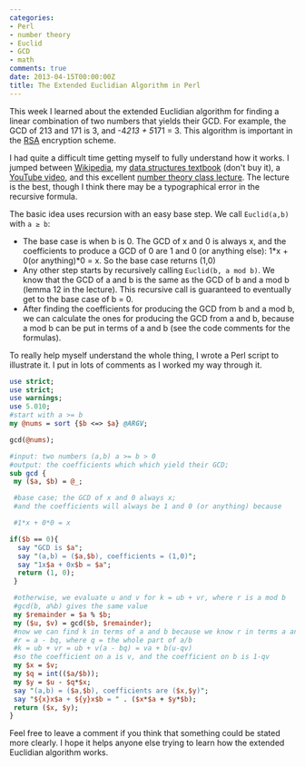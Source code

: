 ```yaml
---
categories:
- Perl
- number theory
- Euclid
- GCD
- math
comments: true
date: 2013-04-15T00:00:00Z
title: The Extended Euclidian Algorithm in Perl
---
```


This week I learned about the extended Euclidian algorithm for finding a linear combination of two numbers that yields their GCD. For example, the GCD of 213 and 171 is 3, and -4*213 + 5*171 = 3. This algorithm is important in the [RSA](http://en.wikipedia.org/wiki/RSA_(algorithm)) encryption scheme.

I had quite a difficult time getting myself to fully understand how it works. I jumped between [Wikipedia](http://en.wikipedia.org/wiki/Extended_euclidean_algorithm), my [data structures textbook](http://www.amazon.com/Data-Structures-Problem-Solving-Using/dp/0321541405/ref=sr_1_1?ie=UTF8&amp;qid=1365529203&amp;sr=8-1&amp;keywords=data+structures+and+problem+solving+using+java) (don't buy it), a [YouTube video](http://www.youtube.com/watch?v=twlo21D9LY0), and this excellent [number theory class lecture](http://public.csusm.edu/aitken_html/m422/Handout1.pdf). The lecture is the best, though I think there may be a typographical error in the recursive formula.

The basic idea uses recursion with an easy base step. We call `Euclid(a,b)` with `a ≥ b`:

* The base case is when b is 0. The GCD of x and 0 is always x, and the coefficients to produce a GCD of 0 are 1 and 0 (or anything else): 1*x + 0(or anything)\*0 = x. So the base case returns (1,0)
* Any other step starts by recursively calling `Euclid(b, a mod b)`. We know that the GCD of a and b is the same as the GCD of b and a mod b (lemma 12 in the lecture). This recursive call is guaranteed to eventually get to the base case of b = 0.
* After finding the coefficients for producing the GCD from b and a mod b, we can calculate the ones for producing the GCD from a and b, because a mod b can be put in terms of a and b (see the code comments for the formulas).

To really help myself understand the whole thing, I wrote a Perl script to illustrate it. I put in lots of comments as I worked my way through it.

``` perl
use strict;
use strict;
use warnings;
use 5.010;
#start with a >= b
my @nums = sort {$b <=> $a} @ARGV;

gcd(@nums);

#input: two numbers (a,b) a >= b > 0
#output: the coefficients which which yield their GCD;
sub gcd {
 my ($a, $b) = @_;

 #base case; the GCD of x and 0 always x;
 #and the coefficients will always be 1 and 0 (or anything) because

 #1*x + 0*0 = x

if($b == 0){
  say "GCD is $a";
  say "(a,b) = ($a,$b), coefficients = (1,0)";
  say "1x$a + 0x$b = $a";
  return (1, 0);
 }

 #otherwise, we evaluate u and v for k = ub + vr, where r is a mod b
 #gcd(b, a%b) gives the same value
 my $remainder = $a % $b;
 my ($u, $v) = gcd($b, $remainder);
 #now we can find k in terms of a and b because we know r in terms a and b
 #r = a - bq, where q = the whole part of a/b
 #k = ub + vr = ub + v(a - bq) = va + b(u-qv)
 #so the coefficient on a is v, and the coefficient on b is 1-qv
 my $x = $v;
 my $q = int(($a/$b));
 my $y = $u - $q*$x;
 say "(a,b) = ($a,$b), coefficients are ($x,$y)";
 say "${x}x$a + ${y}x$b = " . ($x*$a + $y*$b);
 return ($x, $y);
}
```

Feel free to leave a comment if you think that something could be stated more clearly. I hope it helps anyone else trying to learn how the extended Euclidian algorithm works.

